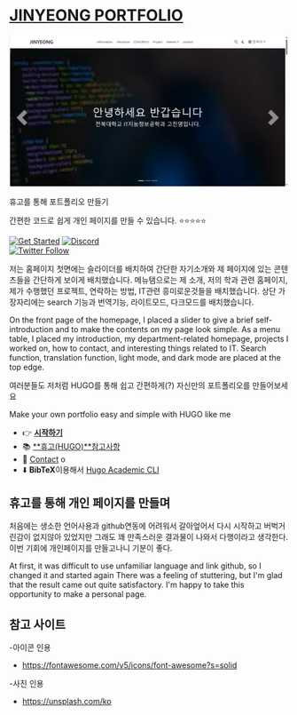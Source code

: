 # [JINYEONG PORTFOLIO](https://github.com/wowchemy/starter-hugo-research-group)

[![Screenshot](preview.png)](https://hugoblox.com/hugo-themes/)

휴고를 통해 포트폴리오 만들기

간편한 코드로 쉽게 개인 페이지를 만들 수 있습니다. ⭐⭐⭐⭐⭐

[![Get Started](https://img.shields.io/badge/-Get%20started-ff4655?style=for-the-badge)](https://hugoblox.com/hugo-themes/)
[![Discord](https://img.shields.io/discord/722225264733716590?style=for-the-badge)](https://discord.com/channels/722225264733716590/742892432458252370/742895548159492138)  
[![Twitter Follow](https://img.shields.io/twitter/follow/GetResearchDev?label=Follow%20on%20Twitter)](https://twitter.com/wowchemy)

저는 홈페이지 첫면에는 슬라이더를 배치하여 간단한 자기소개와 제 페이지에 있는 콘텐츠들을 간단하게 보이게 배치했습니다.
메뉴탬으로는 제 소개, 저의 학과 관련 홈페이지, 제가 수행했던 프로젝트, 연락하는 방법, IT관련 흥미로운것들을 배치했습니다.
상단 가장자리에는 search 기능과 번역기능, 라이트모드, 다크모드를 배치했습니다.

On the front page of the homepage, I placed a slider to give a brief self-introduction and to make the contents on my page look simple.
As a menu table, I placed my introduction, my department-related homepage, projects I worked on, how to contact, and interesting things related to IT.
Search function, translation function, light mode, and dark mode are placed at the top edge.

여러분들도 저처럼 HUGO를 통해 쉽고 간편하게(?) 자신만의 포트폴리오를 만들어보세요

Make your own portfolio easy and simple with HUGO like me

- 👉 [**시작하기**](https://hugoblox.com/hugo-themes/)
- 📚 [**휴고(HUGO)**참고사항](https://docs.hugoblox.com/)
- 💬 [Contact](https://discord.gg/YZsvCdQZ) o
- ⬇️ **BibTeX**이용해서 [Hugo Academic CLI](https://github.com/GetRD/academic-file-converter)

## 휴고를 통해 개인 페이지를 만들며

처음에는 생소한 언어사용과 github연동에 어려워서 갈아엎어서 다시 시작하고
버벅거린감이 없지않아 있었지만 그래도 꽤 만족스러운 결과물이 나와서 다행이라고 생각한다. 이번 기회에 개인페이지를 만들고나니 기분이 좋다.

At first, it was difficult to use unfamiliar language and link github, so I changed it and started again
There was a feeling of stuttering, but I'm glad that the result came out quite satisfactory. I'm happy to take this opportunity to make a personal page.

## 참고 사이트

-아이콘 인용

- https://fontawesome.com/v5/icons/font-awesome?s=solid

-사진 인용

- https://unsplash.com/ko
